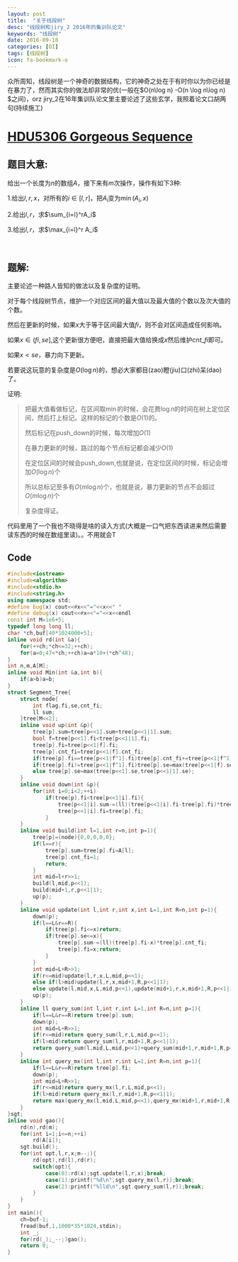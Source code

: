 ```yaml
---
layout: post
title:  "关于线段树"
desc: "线段树和jiry_2 2016年的集训队论文"
keywords: "线段树"
date: 2016-09-18
categories: [OI]
tags: [线段树]
icon: fa-bookmark-o
---
```




众所周知，线段树是一个神奇的数据结构，它的神奇之处在于有时你以为你已经是在暴力了，然而其实你的做法却非常的优(一般在$O(n\log n) -O(n \log n\log n) $之间)，orz jiry_2在16年集训队论文里主要论述了这些玄学，我照着论文口胡两句(持续施工)



# [HDU5306 Gorgeous Sequence](http://acm.hdu.edu.cn/showproblem.php?pid=5306)

## 题目大意:

给出一个长度为$n$的数组$A$，接下来有$m$次操作，操作有如下$3$种:

$1.$给出$l,r,x$，对所有的$i \in [l,r]$，把$A_i$变为$\min(A_i,x)$

$2.$给出$l,r$，求$\sum_{i=l}^rA_i$

$3.$给出$l,r$，求$\max_{i=l}^r A_i$

<br>

## 题解:

主要论述一种路人皆知的做法以及复杂度的证明。

对于每个线段树节点，维护一个对应区间的最大值以及最大值的个数以及次大值的个数。

然后在更新的时候，如果$x$大于等于区间最大值$fi$，则不会对区间造成任何影响。

如果$x\in(fi,se]$,这个更新很方便吧，直接把最大值给换成$x$然后维护$cnt\_fi$即可。

如果$x<se$，暴力向下更新。

若要说这玩意的复杂度是$O(\log n)$的，想必大家都目(zao)瞪(jiu)口(zhi)呆(dao)了。

证明:

> 把最大值看做标记，在区间取$\min$的时候，会花费$\log n$的时间在树上定位区间，然后打上标记。这样的标记的个数是$O(1)$的。
>
> 然后标记在push_down的时候，每次增加$O(1)$
>
> 在暴力更新的时候，路过的每个节点标记都会减少$O(1)$
>
> 在定位区间的时候会push_down,也就是说，在定位区间的时候，标记会增加$O(\log n)$个
>
> 所以总标记至多有$O(m\log n)$个，也就是说，暴力更新的节点不会超过$O(m \log n)$个
>
> 复杂度得证。

代码里用了一个我也不晓得是啥的读入方式(大概是一口气把东西读进来然后需要读东西的时候在数组里读)。。不用就会T

## Code

```cpp
#include<iostream>
#include<algorithm>
#include<stdio.h>
#include<string.h>
using namespace std;
#define bug(x) cout<<#x<<"="<<x<<" "
#define debug(x) cout<<#x<<"="<<x<<endl
const int M=1e6+5;
typedef long long ll;
char *ch,buf[40*1024000+5];
inline void rd(int &a){
	for(++ch;*ch<=32;++ch);
	for(a=0;47<*ch;++ch)a=a*10+(*ch^48);
}
int n,m,A[M];
inline void Min(int &a,int b){
	if(a>b)a=b;
}
struct Segment_Tree{
	struct node{
		int flag,fi,se,cnt_fi;
		ll sum;
	}tree[M<<2];
	inline void up(int &p){
		tree[p].sum=tree[p<<1].sum+tree[p<<1|1].sum;
		bool f=tree[p<<1].fi<tree[p<<1|1].fi;
		tree[p].fi=tree[p<<1|f].fi;
		tree[p].cnt_fi=tree[p<<1|f].cnt_fi;
		if(tree[p].fi==tree[p<<1|f^1].fi)tree[p].cnt_fi+=tree[p<<1|f^1].cnt_fi;
		if(tree[p].fi!=tree[p<<1|f^1].fi)tree[p].se=max(tree[p<<1|f].se,tree[p<<1|f^1].fi);
		else tree[p].se=max(tree[p<<1].se,tree[p<<1|1].se);
	}
	inline void down(int &p){
		for(int i=0;i<2;++i)
			if(tree[p].fi<tree[p<<1|i].fi){
				tree[p<<1|i].sum-=(ll)(tree[p<<1|i].fi-tree[p].fi)*tree[p<<1|i].cnt_fi;
				tree[p<<1|i].fi=tree[p].fi;
			}
	}
	inline void build(int l=1,int r=n,int p=1){
		tree[p]=(node){0,0,0,0,0};
		if(l==r){
			tree[p].sum=tree[p].fi=A[l];
			tree[p].cnt_fi=1;
			return;
		}
		int mid=l+r>>1;
		build(l,mid,p<<1);
		build(mid+1,r,p<<1|1);
		up(p);
	}
	inline void update(int l,int r,int x,int L=1,int R=n,int p=1){
		down(p);
		if(l==L&r==R){
			if(tree[p].fi<=x)return;
			if(tree[p].se<=x){
				tree[p].sum-=(ll)(tree[p].fi-x)*tree[p].cnt_fi;
				tree[p].fi=x;return;
			}
		}
		int mid=L+R>>1;
		if(r<=mid)update(l,r,x,L,mid,p<<1);
		else if(l>mid)update(l,r,x,mid+1,R,p<<1|1);
		else update(l,mid,x,L,mid,p<<1),update(mid+1,r,x,mid+1,R,p<<1|1);
		up(p);
	}
	inline ll query_sum(int l,int r,int L=1,int R=n,int p=1){
		if(l==L&r==R)return tree[p].sum;
		down(p);
		int mid=L+R>>1;
		if(r<=mid)return query_sum(l,r,L,mid,p<<1);
		if(l>mid)return query_sum(l,r,mid+1,R,p<<1|1);
		return query_sum(l,mid,L,mid,p<<1)+query_sum(mid+1,r,mid+1,R,p<<1|1);
	}
	inline int query_mx(int l,int r,int L=1,int R=n,int p=1){
		if(l==L&r==R)return tree[p].fi;
		down(p);
		int mid=L+R>>1;
		if(r<=mid)return query_mx(l,r,L,mid,p<<1);
		if(l>mid)return query_mx(l,r,mid+1,R,p<<1|1);
		return max(query_mx(l,mid,L,mid,p<<1),query_mx(mid+1,r,mid+1,R,p<<1|1));
	}
}sgt;
inline void gao(){
	rd(n),rd(m);
	for(int i=1;i<=n;++i)
		rd(A[i]);
	sgt.build();
	for(int opt,l,r,x;m--;){
		rd(opt),rd(l),rd(r);
		switch(opt){
			case(0):rd(x);sgt.update(l,r,x);break;
			case(1):printf("%d\n",sgt.query_mx(l,r));break;
			case(2):printf("%lld\n",sgt.query_sum(l,r));break;
		}
	}
}
int main(){
	ch=buf-1;
	fread(buf,1,1000*35*1024,stdin);
	int _;
	for(rd(_);_--;)gao();
	return 0;
}
```


